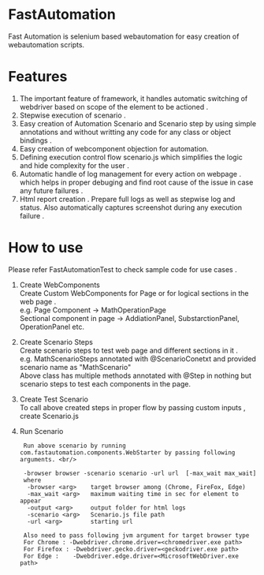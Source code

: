 # FastAutomation
Fast Automation is selenium based webautomation for easy creation of webautomation scripts.

# Features
1) The important feature of framework, it handles automatic switching of webdriver based on scope of the element to be actioned .
2) Stepwise execution of scenario .
3) Easy creation of Automation Scenario and Scenario step by using simple annotations and without writting any code for any class or object bindings .
4) Easy creation of webcomponent objection for automation.
4) Defining execution control flow scenario.js which simplifies the logic and hide complexity for the user .
5) Automatic handle of log management for every action on webpage . which helps in proper debuging and find root cause of the issue in case any future failures .
6) Html report creation . Prepare full logs as well as stepwise log and status. Also automatically captures screenshot during any execution failure .

# How to use
Please refer FastAutomationTest to check sample code for use cases .
1) Create WebComponents<br/>
		Create  Custom WebComponents for Page or for logical sections in the web page .<br/>
		e.g. Page Component -> MathOperationPage<br/>
		     Sectional component in page -> AddiationPanel, SubstarctionPanel, OperationPanel etc.
2) Create Scenario Steps<br/>
		Create scenario steps to test web page and different sections in it .<br/>
		e.g. MathScenarioSteps annotated with @ScenarioConetxt and provided scenario name as "MathScenario"<br/>
		     Above class has multiple methods annotated with @Step in nothing but scenario steps to test each components in the page.
		      
3) Create Test Scenario<br/>
		To call above created steps in proper flow by passing custom inputs , create Scenario.js <br/>

4) Run Scenario <br/>

		Run above scenario by running com.fastautomation.components.WebStarter by passing following arguments. <br/>
		
		-browser browser -scenario scenario -url url  [-max_wait max_wait]
		where
		 -browser <arg>    target browser among (Chrome, FireFox, Edge)
		 -max_wait <arg>   maximum waiting time in sec for element to appear
		 -output <arg>     output folder for html logs
		 -scenario <arg>   Scenario.js file path
		 -url <arg>        starting url

		Also need to pass following jvm argument for target browser type
		For Chrome : -Dwebdriver.chrome.driver=<chromedriver.exe path>
		For Firefox : -Dwebdriver.gecko.driver=<geckodriver.exe path>
		For Edge :    -Dwebdriver.edge.driver=<MicrosoftWebDriver.exe path>

